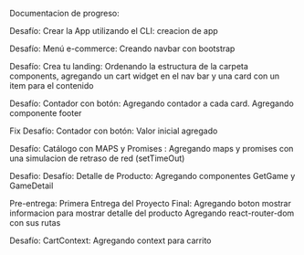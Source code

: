 Documentacion de progreso:

Desafío: Crear la App utilizando el CLI: 
    creacion de app

Desafío: Menú e-commerce:
    Creando navbar con bootstrap

Desafío: Crea tu landing:
    Ordenando la estructura de la carpeta components, agregando un cart widget en el nav bar y una card con un item para el contenido

Desafío: Contador con botón:
    Agregando contador a cada card.
    Agregando componente footer

Fix Desafío: Contador con botón:
    Valor inicial agregado

Desafío: Catálogo con MAPS y Promises :
    Agregando maps y promises con una simulacion de retraso de red (setTimeOut)

Desafio: Desafío: Detalle de Producto:
    Agregando componentes GetGame y GameDetail

Pre-entrega: Primera Entrega del Proyecto Final:
    Agregando boton mostrar informacion para mostrar detalle del producto
    Agregando react-router-dom con sus rutas

Desafío: CartContext:
    Agregando context para carrito
